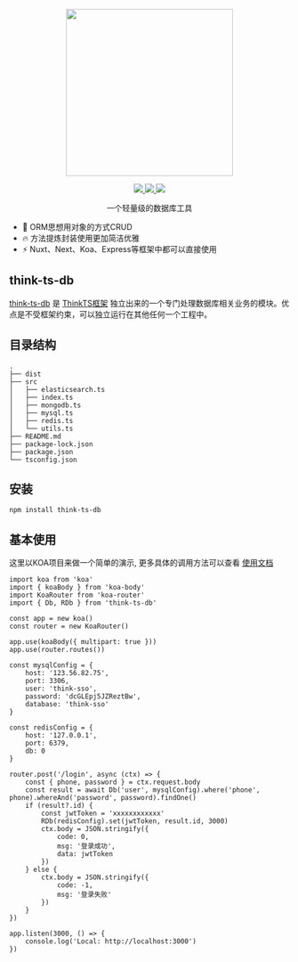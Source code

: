 <p align="center">
  <img width="300px" src="https://www.think-js.cn/icon.png">
</p>

<p align="center">
  <a href="https://www.think-ts.cn">
    <img src="https://img.shields.io/badge/npm-v1.0.0-blue">
  </a>
  <a href="https://www.think-ts.cn">
    <img src="https://img.shields.io/badge/downloads-110k/month-green">
  </a>
  <a href="https://www.think-ts.cn">
    <img src="https://codecov.io/gh/element-plus/element-plus/branch/dev/graph/badge.svg?token=BKSBO2GLZI"/>
  </a>
  <br>
</p>

<p align="center">一个轻量级的数据库工具</p>

- 💪 ORM思想用对象的方式CRUD
- 🔥 方法提炼封装使用更加简洁优雅
- ⚡️ Nuxt、Next、Koa、Express等框架中都可以直接使用

## think-ts-db

[think-ts-db](https://www.npmjs.com/package/think-ts-db) 是 [ThinkTS框架](https://www.thinkts.cn) 独立出来的一个专门处理数据库相关业务的模块。优点是不受框架约束，可以独立运行在其他任何一个工程中。

## 目录结构

```
.
├── dist
├── src
│   ├── elasticsearch.ts
│   ├── index.ts
│   ├── mongodb.ts
│   ├── mysql.ts
│   ├── redis.ts
│   └── utils.ts
├── README.md
├── package-lock.json
├── package.json
└── tsconfig.json
```

## 安装

```
npm install think-ts-db
```

## 基本使用

这里以KOA项目来做一个简单的演示, 更多具体的调用方法可以查看 [使用文档](https://db.think-ts.cn)

```
import koa from 'koa'
import { koaBody } from 'koa-body'
import KoaRouter from 'koa-router'
import { Db, RDb } from 'think-ts-db'

const app = new koa()
const router = new KoaRouter()

app.use(koaBody({ multipart: true }))
app.use(router.routes())

const mysqlConfig = {
    host: '123.56.82.75',
    port: 3306,
    user: 'think-sso',
    password: 'dcGLEpj5JZReztBw',
    database: 'think-sso'
}

const redisConfig = {
    host: '127.0.0.1',
    port: 6379,
    db: 0
}

router.post('/login', async (ctx) => {
    const { phone, password } = ctx.request.body
    const result = await Db('user', mysqlConfig).where('phone', phone).whereAnd('password', password).findOne()
    if (result?.id) {
        const jwtToken = 'xxxxxxxxxxxx'
        RDb(redisConfig).set(jwtToken, result.id, 3000)
        ctx.body = JSON.stringify({
            code: 0,
            msg: '登录成功',
            data: jwtToken
        })
    } else {
        ctx.body = JSON.stringify({
            code: -1,
            msg: '登录失败'
        })
    }
})

app.listen(3000, () => {
    console.log('Local: http://localhost:3000')
})
```